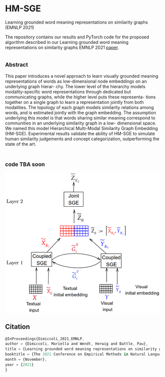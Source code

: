 # HM-SGE
Learning grounded word meaning representations on similarity graphs (EMNLP 2021)

The repository contains our results and PyTorch code for the proposed algorithm described in our Learning grounded word meaning representations on similarity graphs EMNLP 2021 [paper](https://aclanthology.org/2021.emnlp-main.391.pdf).

## <sub> Abstract </sub>
This paper introduces a novel approach to learn visually grounded meaning representations of words as low-dimensional node embeddings on an underlying graph hierar-
chy. The lower level of the hierarchy models modality-specific word representations through dedicated but communicating graphs, while the higher level puts these representa-
tions together on a single graph to learn a representation jointly from both modalities. The topology of each graph models similarity relations among words, and is estimated jointly
with the graph embedding. The assumption underlying this model is that words sharing similar meaning correspond to communities in an underlying similarity graph in a low-
dimensional space. We named this model Hierarchical Multi-Modal Similarity Graph Embedding (HM-SGE). Experimental results validate the ability of HM-SGE to simulate human
similarity judgements and concept categorization, outperforming the state of the art. 
#



## <sub> code TBA soon </sub>

![diagram-1](https://github.com/mdimiccoli/HM-SGE/blob/7d3a1d877af6eb02247030500390376182546442/diagram-1.png)

## Citation

```js
@InProceedings{Dimiccoli_2021_EMNLP,
author = {Dimiccoli, Mariella and Wendt, Herwig and Battle, Pau},
title = {Learning grounded word meaning representations on similarity graphs},
booktitle = {The 2021 Conference on Empirical Methods in Natural Language Processing (EMNLP)},
month = {November},
year = {2021}
}
```
